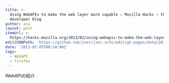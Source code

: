 ```yaml
---
title: >-
  Using WebAPIs to make the web layer more capable ✩ Mozilla Hacks – the Web
  developer blog
author: azu
layout: post
itemUrl: >-
  https://hacks.mozilla.org/2013/02/using-webapis-to-make-the-web-layer-more-capable/
editJSONPath: 'https://github.com/jser/jser.info/edit/gh-pages/data/2013/02/index.json'
date: '2013-02-05T08:24:00Z'
tags:
  - WebAPI
  - firefox
---
```

WebAPIの紹介
